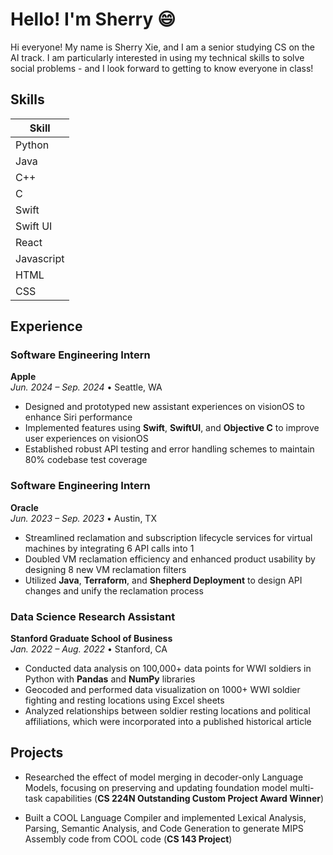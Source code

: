 # Hello! I'm Sherry 😄
Hi everyone! My name is Sherry Xie, and I am a senior studying CS on the AI track. I am particularly interested in using my technical skills to solve social problems - and I look forward to getting to know everyone in class!

## Skills
| Skill |
|---------------|
| Python        |
| Java          |
| C++           |
| C             |
| Swift         |
| Swift UI      |
| React         |
| Javascript    |
| HTML          |
| CSS           |

## Experience

### Software Engineering Intern
**Apple**  
*Jun. 2024 – Sep. 2024* • Seattle, WA

- Designed and prototyped new assistant experiences on visionOS to enhance Siri performance  
- Implemented features using **Swift**, **SwiftUI**, and **Objective C** to improve user experiences on visionOS  
- Established robust API testing and error handling schemes to maintain 80% codebase test coverage  

### Software Engineering Intern
**Oracle**  
*Jun. 2023 – Sep. 2023* • Austin, TX

- Streamlined reclamation and subscription lifecycle services for virtual machines by integrating 6 API calls into 1  
- Doubled VM reclamation efficiency and enhanced product usability by designing 8 new VM reclamation filters  
- Utilized **Java**, **Terraform**, and **Shepherd Deployment** to design API changes and unify the reclamation process

### Data Science Research Assistant
**Stanford Graduate School of Business**  
*Jan. 2022 – Aug. 2022* • Stanford, CA

- Conducted data analysis on 100,000+ data points for WWI soldiers in Python with **Pandas** and **NumPy** libraries  
- Geocoded and performed data visualization on 1000+ WWI soldier fighting and resting locations using Excel sheets  
- Analyzed relationships between soldier resting locations and political affiliations, which were incorporated into a published historical article

## Projects

- Researched the effect of model merging in decoder-only Language Models, focusing on preserving 
  and updating foundation model multi-task capabilities 
  (**CS 224N Outstanding Custom Project Award Winner**)

- Built a COOL Language Compiler and implemented Lexical Analysis, Parsing, Semantic Analysis, 
  and Code Generation to generate MIPS Assembly code from COOL code 
  (**CS 143 Project**)
